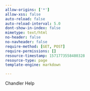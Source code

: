 ```yaml
---
allow-origins: ['*']
allow-xss: false
auto-reload: false
auto-reload-interval: 5.0
dont-show-in-index: false
mimetype: text/html
no-header: false
no-navheader: false
require-method: [GET, POST]
require-permissions: []
resource-timestamp: 1571773558480328
resource-type: page
template-engine: markdown

---
```

Chandler Help